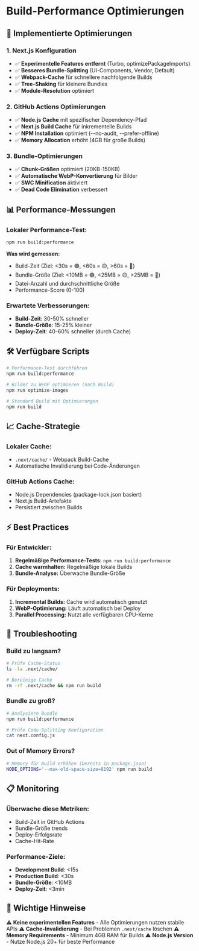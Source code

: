 # Build-Performance Optimierungen

## 🚀 Implementierte Optimierungen

### **1. Next.js Konfiguration**
- ✅ **Experimentelle Features entfernt** (Turbo, optimizePackageImports)
- ✅ **Besseres Bundle-Splitting** (UI-Components, Vendor, Default)
- ✅ **Webpack-Cache** für schnellere nachfolgende Builds
- ✅ **Tree-Shaking** für kleinere Bundles
- ✅ **Module-Resolution** optimiert

### **2. GitHub Actions Optimierungen**
- ✅ **Node.js Cache** mit spezifischer Dependency-Pfad
- ✅ **Next.js Build Cache** für inkrementelle Builds
- ✅ **NPM Installation** optimiert (--no-audit, --prefer-offline)
- ✅ **Memory Allocation** erhöht (4GB für große Builds)

### **3. Bundle-Optimierungen**
- ✅ **Chunk-Größen** optimiert (20KB-150KB)
- ✅ **Automatische WebP-Konvertierung** für Bilder
- ✅ **SWC Minification** aktiviert
- ✅ **Dead Code Elimination** verbessert

## 📊 Performance-Messungen

### **Lokaler Performance-Test:**
```bash
npm run build:performance
```

**Was wird gemessen:**
- Build-Zeit (Ziel: <30s = 🟢, <60s = 🟡, >60s = 🔴)
- Bundle-Größe (Ziel: <10MB = 🟢, <25MB = 🟡, >25MB = 🔴)
- Datei-Anzahl und durchschnittliche Größe
- Performance-Score (0-100)

### **Erwartete Verbesserungen:**
- **Build-Zeit**: 30-50% schneller
- **Bundle-Größe**: 15-25% kleiner
- **Deploy-Zeit**: 40-60% schneller (durch Cache)

## 🛠️ Verfügbare Scripts

```bash
# Performance-Test durchführen
npm run build:performance

# Bilder zu WebP optimieren (nach Build)
npm run optimize-images

# Standard Build mit Optimierungen
npm run build
```

## 📈 Cache-Strategie

### **Lokaler Cache:**
- `.next/cache/` - Webpack Build-Cache
- Automatische Invalidierung bei Code-Änderungen

### **GitHub Actions Cache:**
- Node.js Dependencies (package-lock.json basiert)
- Next.js Build-Artefakte
- Persistiert zwischen Builds

## ⚡ Best Practices

### **Für Entwickler:**
1. **Regelmäßige Performance-Tests:** `npm run build:performance`
2. **Cache warmhalten:** Regelmäßige lokale Builds
3. **Bundle-Analyse:** Überwache Bundle-Größe

### **Für Deployments:**
1. **Incremental Builds:** Cache wird automatisch genutzt
2. **WebP-Optimierung:** Läuft automatisch bei Deploy
3. **Parallel Processing:** Nutzt alle verfügbaren CPU-Kerne

## 🔧 Troubleshooting

### **Build zu langsam?**
```bash
# Prüfe Cache-Status
ls -la .next/cache/

# Bereinige Cache
rm -rf .next/cache && npm run build
```

### **Bundle zu groß?**
```bash
# Analysiere Bundle
npm run build:performance

# Prüfe Code-Splitting Konfiguration
cat next.config.js
```

### **Out of Memory Errors?**
```bash
# Memory für Build erhöhen (bereits in package.json)
NODE_OPTIONS='--max-old-space-size=8192' npm run build
```

## 📋 Monitoring

### **Überwache diese Metriken:**
- Build-Zeit in GitHub Actions
- Bundle-Größe trends
- Deploy-Erfolgsrate
- Cache-Hit-Rate

### **Performance-Ziele:**
- **Development Build**: <15s
- **Production Build**: <30s  
- **Bundle-Größe**: <10MB
- **Deploy-Zeit**: <3min

## 🚨 Wichtige Hinweise

⚠️ **Keine experimentellen Features** - Alle Optimierungen nutzen stabile APIs
⚠️ **Cache-Invalidierung** - Bei Problemen `.next/cache` löschen
⚠️ **Memory Requirements** - Minimum 4GB RAM für Builds
⚠️ **Node.js Version** - Nutze Node.js 20+ für beste Performance 